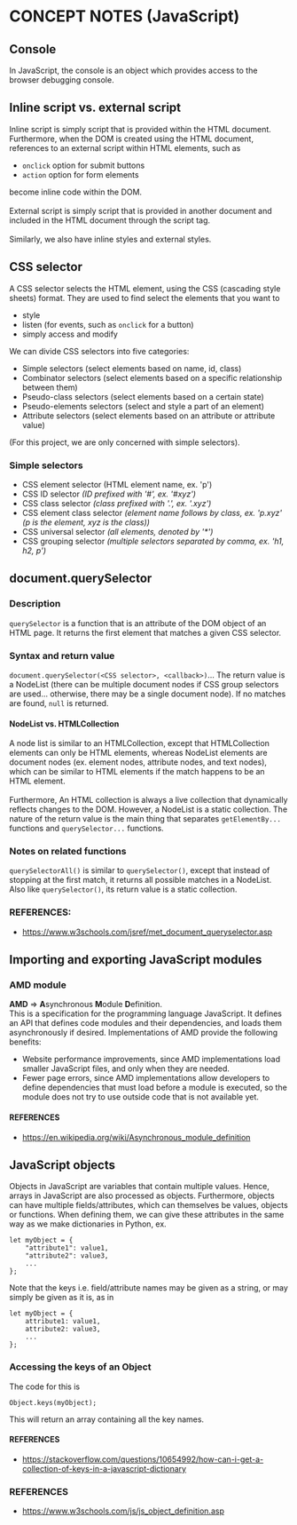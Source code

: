 # CONCEPT NOTES (JavaScript)
## Console
In JavaScript, the console is an object which provides access to the browser debugging console.

## Inline script vs. external script
Inline script is simply script that is provided within the HTML document. Furthermore, when the DOM is created using the HTML document, references to an external script within HTML elements, such as
- `onclick` option for submit buttons
- `action` option for form elements

become inline code within the DOM.
<br><br>
External script is simply script that is provided in another document and included in the HTML document through the script tag.
<br><br>
Similarly, we also have inline styles and external styles.

## CSS selector
A CSS selector selects the HTML element, using the CSS (cascading style sheets) format. They are used to find select the elements that you want to

- style
- listen (for events, such as `onclick` for a button)
- simply access and modify

We can divide CSS selectors into five categories:

- Simple selectors (select elements based on name, id, class)
- Combinator selectors (select elements based on a specific relationship between them)
- Pseudo-class selectors (select elements based on a certain state)
- Pseudo-elements selectors (select and style a part of an element)
- Attribute selectors (select elements based on an attribute or attribute value)

(For this project, we are only concerned with simple selectors).

### Simple selectors
- CSS element selector (HTML element name, ex. 'p')
- CSS ID selector _(ID prefixed with '#', ex. '#xyz')_
- CSS class selector _(class prefixed with '.', ex. '.xyz')_
- CSS element class selector _(element name follows by class, ex. 'p.xyz' (p is the element, xyz is the class))_
- CSS universal selector _(all elements, denoted by '*')_
- CSS grouping selector _(multiple selectors separated by comma, ex. 'h1, h2, p')_

## document.querySelector
### Description
`querySelector` is a function that is an attribute of the DOM object of an HTML page. It returns the first element that matches a given CSS selector.

### Syntax and return value
`document.querySelector(<CSS selector>, <callback>)`... The return value is a NodeList (there can be multiple document nodes if CSS group selectors are used... otherwise, there may be a single document node). If no matches are found, `null` is returned.

#### NodeList vs. HTMLCollection
A node list is similar to an HTMLCollection, except that HTMLCollection elements can only be HTML elements, whereas NodeList elements are document nodes (ex. element nodes, attribute nodes, and text nodes), which can be similar to HTML elements if the match happens to be an HTML element.
<br><br>
Furthermore, An HTML collection is always a live collection that dynamically reflects changes to the DOM. However, a NodeList is a static collection. The nature of the return value is the main thing that separates `getElementBy...` functions and `querySelector...` functions.

### Notes on related functions
`querySelectorAll()` is similar to `querySelector()`, except that instead of stopping at the first match, it returns all possible matches in a NodeList. Also like `querySelector()`, its return value is a static collection.

### REFERENCES:
- https://www.w3schools.com/jsref/met_document_queryselector.asp

## Importing and exporting JavaScript modules
### AMD module
**AMD** => **A**synchronous **M**odule **D**efinition.<br>
This is a specification for the programming language JavaScript. It defines an API that defines code modules and their dependencies, and loads them asynchronously if desired. Implementations of AMD provide the following benefits:

- Website performance improvements, since AMD implementations load smaller JavaScript files, and only when they are needed.
- Fewer page errors, since AMD implementations allow developers to define dependencies that must load before a module is executed, so the module does not try to use outside code that is not available yet.

#### REFERENCES
- https://en.wikipedia.org/wiki/Asynchronous_module_definition

## JavaScript objects
Objects in JavaScript are variables that contain multiple values. Hence, arrays in JavaScript are also processed as objects. Furthermore, objects can have multiple fields/attributes, which can themselves be values, objects or functions. When defining them, we can give these attributes in the same way as we make dictionaries in Python, ex.

```
let myObject = {
    "attribute1": value1,
    "attribute2": value3,
    ...
};
```
Note that the keys i.e. field/attribute names may be given as a string, or may simply be given as it is, as in

```
let myObject = {
    attribute1: value1,
    attribute2: value3,
    ...
};
```
### Accessing the keys of an Object
The code for this is
```
Object.keys(myObject);
```
This will return an array containing all the key names.

#### REFERENCES
- https://stackoverflow.com/questions/10654992/how-can-i-get-a-collection-of-keys-in-a-javascript-dictionary

### REFERENCES
- https://www.w3schools.com/js/js_object_definition.asp
